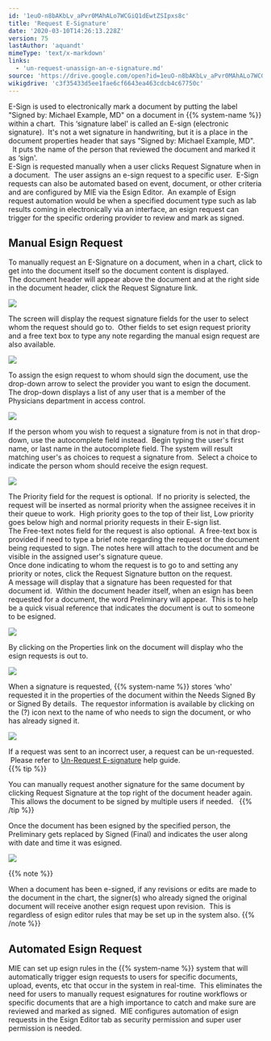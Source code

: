 ```yaml
---
id: '1euO-n8bAKbLv_aPvr0MAhALo7WCGiQ1dEwtZSIpxs8c'
title: 'Request E-Signature'
date: '2020-03-10T14:26:13.228Z'
version: 75
lastAuthor: 'aquandt'
mimeType: 'text/x-markdown'
links:
  - 'un-request-unassign-an-e-signature.md'
source: 'https://drive.google.com/open?id=1euO-n8bAKbLv_aPvr0MAhALo7WCGiQ1dEwtZSIpxs8c'
wikigdrive: 'c3f35433d5ee1fae6cf6643ea463cdcb4c67750c'
---
```

E-Sign is used to electronically mark a document by putting the label "Signed by: Michael Example, MD" on a document in {{% system-name %}} within a chart.  This ‘signature label' is called an E-sign (electronic signature).  It's not a wet signature in handwriting, but it is a place in the document properties header that says "Signed by: Michael Example, MD".   It puts the name of the person that reviewed the document and marked it as ‘sign'.  
E-Sign is requested manually when a user clicks Request Signature when in a document.  The user assigns an e-sign request to a specific user.  E-Sign requests can also be automated based on event, document, or other criteria and are configured by MIE via the Esign Editor.  An example of Esign request automation would be when a specified document type such as lab results coming in electronically via an interface, an esign request can trigger for the specific ordering provider to review and mark as signed.  

## **Manual Esign Request**

To manually request an E-Signature on a document, when in a chart, click to get into the document itself so the document content is displayed.  
The document header will appear above the document and at the right side in the document header, click the Request Signature link.


![](../request-e-signature.assets/c615b2c2c5ceacdb9d598d9cd60c9104.png)


The screen will display the request signature fields for the user to select whom the request should go to.  Other fields to set esign request priority and a free text box to type any note regarding the manual esign request are also available.


![](../request-e-signature.assets/7a39470f0567b661f6bf561f711988d4.png)


To assign the esign request to whom should sign the document, use the drop-down arrow to select the provider you want to esign the document. The drop-down displays a list of any user that is a member of the Physicians department in access control.


![](../request-e-signature.assets/0f617913656617ad3823f9ac063b619c.png)


If the person whom you wish to request a signature from is not in that drop-down, use the autocomplete field instead.  Begin typing the user's first name, or last name in the autocomplete field. The system will result matching user's as choices to request a signature from.  Select a choice to indicate the person whom should receive the esign request.


![](../request-e-signature.assets/fc90bdd71982f3f688b0c35b4129b87f.png)


The Priority field for the request is optional.  If no priority is selected, the request will be inserted as normal priority when the assignee receives it in their queue to work.  High priority goes to the top of their list, Low priority goes below high and normal priority requests in their E-sign list.  
The Free-text notes field for the request is also optional.  A free-text box is provided if need to type a brief note regarding the request or the document being requested to sign. The notes here will attach to the document and be visible in the assigned user's signature queue.  
Once done indicating to whom the request is to go to and setting any priority or notes, click the Request Signature button on the request.  
A message will display that a signature has been requested for that document id.  Within the document header itself, when an esign has been requested for a document, the word Preliminary will appear.  This is to help be a quick visual reference that indicates the document is out to someone to be esigned.


![](../request-e-signature.assets/e4b7bbc58c68c43dfa85b7af5f364dbd.png)


By clicking on the Properties link on the document will display who the esign requests is out to.


![](../request-e-signature.assets/ceadecbec8afb8d873d317cf40ab9aa9.png)


When a signature is requested, {{% system-name %}} stores ‘who' requested it in the properties of the document within the Needs Signed By or Signed By details.  The requestor information is available by clicking on the (?) icon next to the name of who needs to sign the document, or who has already signed it.


![](../request-e-signature.assets/836296ddb1f8998137ccec595aea47b0.png)


If a request was sent to an incorrect user, a request can be un-requested.  Please refer to [Un-Request E-signature](un-request-unassign-an-e-signature.md) help guide.  
{{% tip %}}

You can manually request another signature for the same document by clicking Request Signature at the top right of the document header again.  This allows the document to be signed by multiple users if needed.  
{{% /tip %}}

Once the document has been esigned by the specified person, the Preliminary gets replaced by Signed (Final) and indicates the user along with date and time it was esigned.


![](../request-e-signature.assets/d069e19d50ce8fbe21b5b1184f358a80.png)


{{% note %}}

When a document has been e-signed, if any revisions or edits are made to the document in the chart, the signer(s) who already signed the original document will receive another esign request upon revision.  This is regardless of esign editor rules that may be set up in the system also.
{{% /note %}}

## **Automated Esign Request**

MIE can set up esign rules in the {{% system-name %}} system that will automatically trigger esign requests to users for specific documents, upload, events, etc that occur in the system in real-time.  This eliminates the need for users to manually request esignatures for routine workflows or specific documents that are a high importance to catch and make sure are reviewed and marked as signed.  MIE configures automation of esign requests in the Esign Editor tab as security permission and super user permission is needed.


